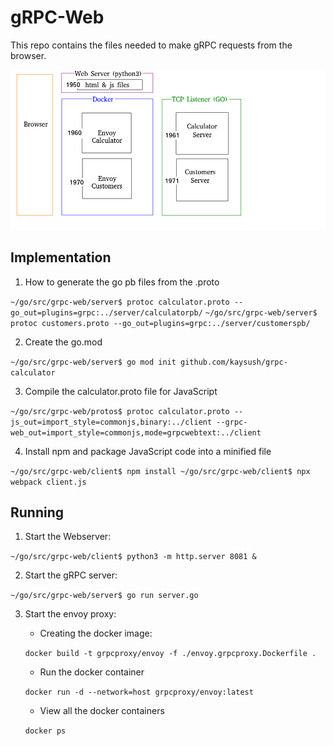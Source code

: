 # gRPC-Web
This repo contains the files needed to make gRPC requests from the browser.

![Components](https://github.com/dkalthoff/grpc-web/blob/master/Components.png?raw=true)

## Implementation
1. How to generate the go pb files from the .proto

`~/go/src/grpc-web/server$ protoc calculator.proto --go_out=plugins=grpc:../server/calculatorpb/`
`~/go/src/grpc-web/server$ protoc customers.proto --go_out=plugins=grpc:../server/customerspb/`

2. Create the go.mod

`~/go/src/grpc-web/server$ go mod init github.com/kaysush/grpc-calculator`

3. Compile the calculator.proto file for JavaScript

`~/go/src/grpc-web/protos$ protoc calculator.proto --js_out=import_style=commonjs,binary:../client --grpc-web_out=import_style=commonjs,mode=grpcwebtext:../client`

4. Install npm and package JavaScript code into a minified file

`~/go/src/grpc-web/client$ npm install
~/go/src/grpc-web/client$ npx webpack client.js`

## Running

1. Start the Webserver:

`~/go/src/grpc-web/client$ python3 -m http.server 8081 &`

2. Start the gRPC server:

`~/go/src/grpc-web/server$ go run server.go`

3. Start the envoy proxy:
    - Creating the docker image:
    
    `docker build -t grpcproxy/envoy -f ./envoy.grpcproxy.Dockerfile .`
    
    - Run the docker container
    
    `docker run -d --network=host grpcproxy/envoy:latest`
    
    - View all the docker containers
    
    `docker ps`
